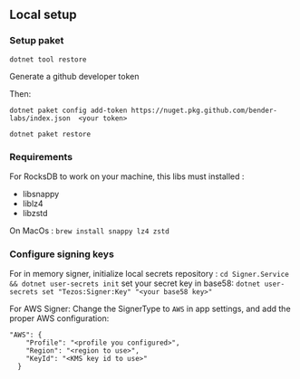 ## Local setup

### Setup paket
`dotnet tool restore`

Generate a github developer token

Then:

`dotnet paket config add-token https://nuget.pkg.github.com/bender-labs/index.json  <your token>`
 
`dotnet paket restore`

### Requirements

For RocksDB to work on your machine, this libs must installed :
* libsnappy 
* liblz4
* libzstd

On MacOs : `brew install snappy lz4 zstd`

### Configure signing keys

For in memory signer, 
initialize local secrets repository : `cd Signer.Service && dotnet user-secrets init`
set your secret key in base58: `dotnet user-secrets set "Tezos:Signer:Key" "<your base58 key>"`

For AWS Signer:
Change the SignerType to `AWS` in app settings, and add the proper AWS configuration:
```
"AWS": {
    "Profile": "<profile you configured>",
    "Region": "<region to use>",
    "KeyId": "<KMS key id to use>"
  }
```